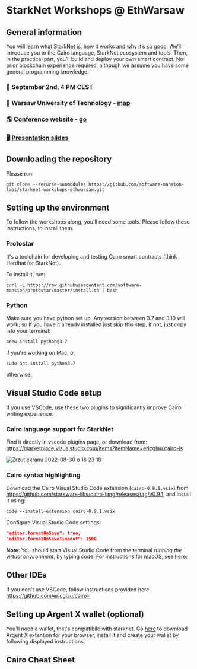 # StarkNet Workshops @ EthWarsaw

## General information
You will learn what StarkNet is, how it works and why it’s so good. We’ll introduce you to the Cairo language, StarkNet ecosystem and tools. Then, in the practical part, you’ll build and deploy your own smart contract. No prior blockchain experience required, although we assume you have some general programming knowledge.

### 📆 September 2nd, 4 PM CEST
### 📍 Warsaw University of Technology - [map](https://goo.gl/maps/diZ5qW1p2Buafmtv9)
### 🌎 Conference website - [go](https://www.ethwarsaw.dev)

### 🖥 [Presentation slides](https://docs.google.com/presentation/d/1EtMje9-22sNJA0woz0vqceHYwU8BuoxxuEVcXZpiuCE/edit?usp=sharing)

## Downloading the repository
Please run:
```shell
git clone --recurse-submodules https://github.com/software-mansion-labs/starknet-workshops-ethwarsaw.git
```

## Setting up the environment

To follow the workshops along, you'll need some tools. Please follow these instructions, to install them.

### Protostar
It's a toolchain for developing and testing Cairo smart contracts (think Hardhat for StarkNet).

To install it, run:

```shell
curl -L https://raw.githubusercontent.com/software-mansion/protostar/master/install.sh | bash
```

### Python

Make sure you have python set up. Any version between 3.7 and 3.10 will work, so If you have it already installed just skip this step, if not, just copy into your terminal:

```shell
brew install python@3.7
```
if you're working on Mac, or
```shell
sudo apt install python3.7
```
otherwise.

## Visual Studio Code setup

If you use VSCode, use these two plugins to significantly improve Cairo writing experience.
### Cairo language support for StarkNet
Find it directly in vscode plugins page, or download from:
https://marketplace.visualstudio.com/items?itemName=ericglau.cairo-ls

![Zrzut ekranu 2022-08-30 o 16 23 18](https://user-images.githubusercontent.com/16562410/187462579-27e8d7a5-5df4-4e25-9f29-7208f11ba91d.png)

### Cairo syntax highlighting
Download the Cairo Visual Studio Code extension (`cairo-0.9.1.vsix`) from https://github.com/starkware-libs/cairo-lang/releases/tag/v0.9.1, and install it using:

```shell
code --install-extension cairo-0.9.1.vsix
```
Configure Visual Studio Code settings:
```json
"editor.formatOnSave": true,
"editor.formatOnSaveTimeout": 1500
```

**Note**: You should start Visual Studio Code from the terminal *running the virtual environment*, by typing code. For instructions for macOS, see [here](https://code.visualstudio.com/docs/setup/mac#_launching-from-the-command-line).

## Other IDEs

If you don't use VSCode, follow instructions provided here https://github.com/ericglau/cairo-l

## Setting up Argent X wallet (optional)
You'll need a wallet, that's compatibile with starknet.
Go [here](https://www.argent.xyz/argent-x/) to download Argent X extention for your browser, install it and create your wallet by following displayed instructions.

## Cairo Cheat Sheet
